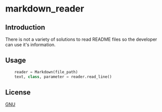 # markdown_reader

## Introduction

There is not a variety of solutions to read README files so the developer can use it's information.

## Usage

```python
    reader = Markdown(file_path)
    text, class, parameter = reader.read_line()
```
## License
[GNU](./LICENSE)